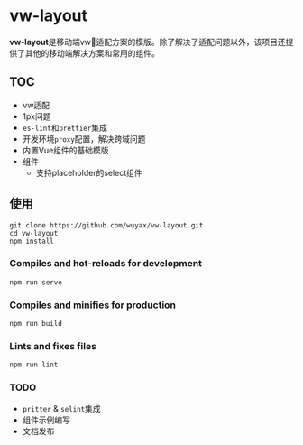 # vw-layout
**vw-layout**是移动端vw适配方案的模版。除了解决了适配问题以外，该项目还提供了其他的移动端解决方案和常用的组件。

## TOC

- vw适配
- 1px问题
- `es-lint`和`prettier`集成
- 开发环境`proxy`配置，解决跨域问题
- 内置Vue组件的基础模版
- 组件
  - 支持placeholder的select组件

  
## 使用
```
git clone https://github.com/wuyax/vw-layout.git
cd vw-layout
npm install
```

### Compiles and hot-reloads for development
```
npm run serve
```

### Compiles and minifies for production
```
npm run build
```

### Lints and fixes files
```
npm run lint
```

### TODO

- `pritter` &  `selint`集成
- 组件示例编写
- 文档发布
